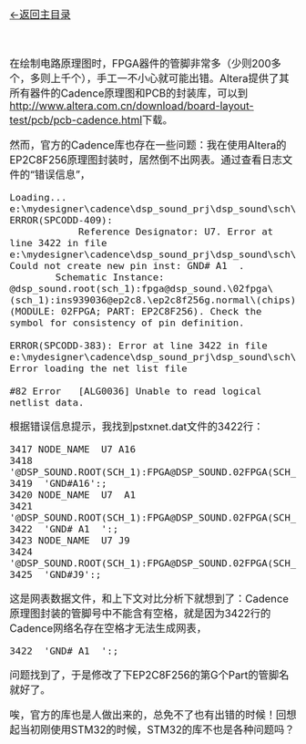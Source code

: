 [<font size=4>←返回主目录<font>](../README.md)
</br></br></br>


在绘制电路原理图时，FPGA器件的管脚非常多（少则200多个，多则上千个），手工一不小心就可能出错。Altera提供了其所有器件的Cadence原理图和PCB的封装库，可以到<http://www.altera.com.cn/download/board-layout-test/pcb/pcb-cadence.html>下载。

然而，官方的Cadence库也存在一些问题：我在使用Altera的EP2C8F256原理图封装时，居然倒不出网表。通过查看日志文件的“错误信息”，

```
Loading... e:\mydesigner\cadence\dsp_sound_prj\dsp_sound\sch\allegro/pstxnet.dat
ERROR(SPCODD-409): 
			Reference Designator: U7. Error at line 3422 in file e:\mydesigner\cadence\dsp_sound_prj\dsp_sound\sch\allegro/pstxnet.dat. Could not create new pin inst: GND# A1  .
        Schematic Instance: @dsp_sound.root(sch_1):fpga@dsp_sound.\02fpga\(sch_1):ins939036@ep2c8.\ep2c8f256g.normal\(chips) (MODULE: 02FPGA; PART: EP2C8F256). Check the symbol for consistency of pin definition.

ERROR(SPCODD-383): Error at line 3422 in file e:\mydesigner\cadence\dsp_sound_prj\dsp_sound\sch\allegro/pstxnet.dat. Error loading the net list file

#82 Error   [ALG0036] Unable to read logical netlist data.
```

根据错误信息提示，我找到pstxnet.dat文件的3422行：

```
3417 NODE_NAME	U7 A16
3418  '@DSP_SOUND.ROOT(SCH_1):FPGA@DSP_SOUND.02FPGA(SCH_1):INS939036@EP2C8.EP2C8F256G.NORMAL(CHIPS)':
3419  'GND#A16':;
3420 NODE_NAME	U7  A1  
3421  '@DSP_SOUND.ROOT(SCH_1):FPGA@DSP_SOUND.02FPGA(SCH_1):INS939036@EP2C8.EP2C8F256G.NORMAL(CHIPS)':
3422  'GND# A1  ':;
3423 NODE_NAME	U7 J9
3424  '@DSP_SOUND.ROOT(SCH_1):FPGA@DSP_SOUND.02FPGA(SCH_1):INS939036@EP2C8.EP2C8F256G.NORMAL(CHIPS)':
3425  'GND#J9':;
```

这是网表数据文件，和上下文对比分析下就想到了：Cadence原理图封装的管脚号中不能含有空格，就是因为3422行的Cadence网络名存在空格才无法生成网表，

```
3422  'GND# A1  ':;
```

问题找到了，于是修改了下EP2C8F256的第G个Part的管脚名就好了。

唉，官方的库也是人做出来的，总免不了也有出错的时候！回想起当初刚使用STM32的时候，STM32的库不也是各种问题吗？



